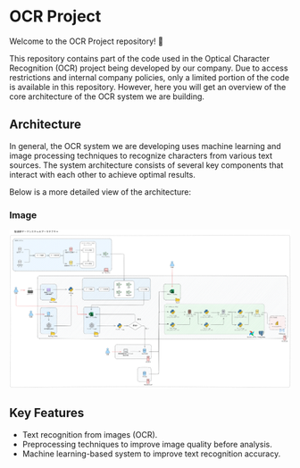 # OCR Project

Welcome to the OCR Project repository! 👋

This repository contains part of the code used in the Optical Character Recognition (OCR) project being developed by our company. Due to access restrictions and internal company policies, only a limited portion of the code is available in this repository. However, here you will get an overview of the core architecture of the OCR system we are building.

## Architecture

In general, the OCR system we are developing uses machine learning and image processing techniques to recognize characters from various text sources. The system architecture consists of several key components that interact with each other to achieve optimal results.

Below is a more detailed view of the architecture:

### Image

![Image description](ocr_architecture.png)


## Key Features

- Text recognition from images (OCR).
- Preprocessing techniques to improve image quality before analysis.
- Machine learning-based system to improve text recognition accuracy.
